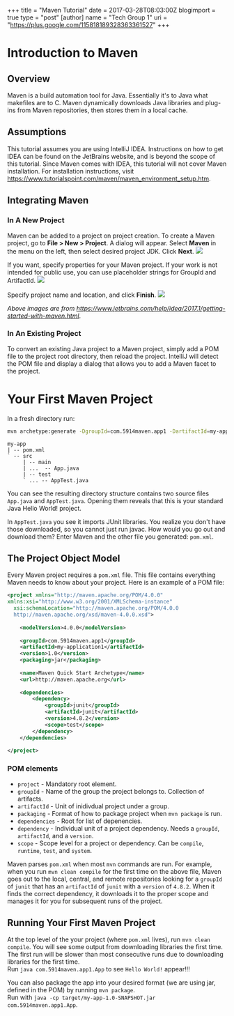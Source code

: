 +++
title = "Maven Tutorial"
date = 2017-03-28T08:03:00Z
blogimport = true 
type = "post"
[author]
	name = "Tech Group 1"
	uri = "https://plus.google.com/115818189328363361527"
+++
# Introduction to Maven

## Overview

Maven is a build automation tool for Java. Essentially it's to Java what
makefiles are to C. Maven dynamically downloads Java libraries and
plug-ins from Maven repositories, then stores them in a local cache.

## Assumptions

This tutorial assumes you are using IntelliJ IDEA. Instructions on how
to get IDEA can be found on the JetBrains website, and is beyond the
scope of this tutorial. Since Maven comes with IDEA, this tutorial will
not cover Maven installation. For installation instructions, visit
https://www.tutorialspoint.com/maven/maven_environment_setup.htm.

## Integrating Maven

### In A New Project

Maven can be added to a project on project creation. To create a
Maven project, go to **File > New > Project**. A dialog will appear.
Select **Maven** in the menu on the left, then select desired project
JDK. Click **Next**.
<img src="https://www.jetbrains.com/help/img/idea/2017.1/creat_maven_project.png"/>

If you want, specify properties for your Maven project. If your work is
not intended for public use, you can use placeholder strings for GroupId
and ArtifactId.
<img src="https://www.jetbrains.com/help/img/idea/2017.1/new_maven_proj.png"/>

Specify project name and location, and click **Finish**.
<img src="https://www.jetbrains.com/help/img/idea/2017.1/new_maven_proj_page2.png"/>

_Above images are from https://www.jetbrains.com/help/idea/2017.1/getting-started-with-maven.html_.

### In An Existing Project

To convert an existing Java project to a Maven project, simply add a POM
file to the project root directory, then reload the project. IntelliJ
will detect the POM file and display a dialog that allows you to add
a Maven facet to the project.


# Your First Maven Project

In a fresh directory run:

```bash 
mvn archetype:generate -DgroupId=com.5914maven.app1 -DartifactId=my-app -DarchetypeArtifactId=maven-archetype-quickstart -DinteractiveMode=false
```

```
my-app
| -- pom.xml
` -- src
     | -- main
     | ...  -- App.java
     | -- test
     ` ... -- AppTest.java
```

You can see the resulting directory structure contains two source files `App.java` and `AppTest.java`. Opening them reveals that this is your standard Java Hello World! project. 

In `AppTest.java` you see it imports JUnit libraries. You realize you don't have those downloaded, so you cannot just run javac. How would you go out and download them? Enter Maven and the other file you generated: `pom.xml`.

## The Project Object Model
Every Maven project requires a `pom.xml` file. This file contains everything Maven needs to know about your project. Here is an example of a POM file:

```xml
<project xmlns="http://maven.apache.org/POM/4.0.0"   
xmlns:xsi="http://www.w3.org/2001/XMLSchema-instance"  
  xsi:schemaLocation="http://maven.apache.org/POM/4.0.0   
  http://maven.apache.org/xsd/maven-4.0.0.xsd">  
    
    <modelVersion>4.0.0</modelVersion>  
        
    <groupId>com.5914maven.app1</groupId>  
    <artifactId>my-application1</artifactId>  
    <version>1.0</version>  
    <packaging>jar</packaging>
    
    <name>Maven Quick Start Archetype</name>  
    <url>http://maven.apache.org</url>
    
    <dependencies>  
        <dependency>  
            <groupId>junit</groupId>  
            <artifactId>junit</artifactId>  
            <version>4.8.2</version>  
            <scope>test</scope>  
        </dependency>  
    </dependencies>  
                                                              
</project>  
```
### POM elements
- `project` - Mandatory root element.
- `groupId` - Name of the group the project belongs to. Collection of artifacts.
- `artifactId` - Unit of inidivdual project under a group.
- `packaging` - Format of how to package project when `mvn package` is run.
- `dependencies` - Root for list of depenencies.
- `dependency` - Individual unit of a project dependency. Needs a `groupId`, `artifactId`, and a `version`.
- `scope` - Scope level for a project or dependency. Can be `compile`, `runtime`, `test`, and `system`.

Maven parses `pom.xml` when most `mvn` commands are run. For example, when you run `mvn clean compile` for the first time on the above file, Maven goes out to the local, central, and remote repositories looking for a `groupId` of `junit` that has an `artifactId` of `junit` with a `version` of `4.8.2`. When it finds the correct dependency, it downloads it to the proper scope and manages it for you for subsequent runs of the project.

## Running Your First Maven Project
At the top level of the your project (where `pom.xml` lives), run ``mvn clean compile``. You will see some output from downloading libraries the first time. The first run will be slower than most consecutive runs due to downloading libraries for the first time.  
Run `java com.5914maven.app1.App` to see `Hello World!` appear!!!  

You can also package the app into your desired format (we are using jar, defined in the POM) by running `mvn package`.  
Run with `java -cp target/my-app-1.0-SNAPSHOT.jar com.5914maven.app1.App`.  

